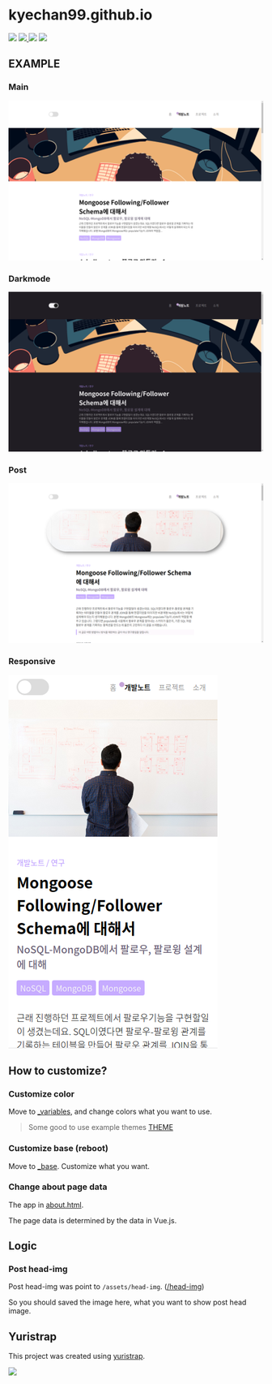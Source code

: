 #  kyechan99.github.io

![](/assets/favicon.ico)  <a href="https://github.com/kyechan99/kyechan99.github.io/labels/theme/">
 	<img src="https://img.shields.io/badge/ISSUE-THEME-%239dd665?style=for-the-badge"/>
 </a>
 <img src="https://img.shields.io/github/license/kyechan99/kyechan99.github.io?style=for-the-badge"/>
 <a href="https://kyechan99.github.io/">
 	<img src="https://img.shields.io/badge/BLOG-SITE-%235f5fff?style=for-the-badge"/>
 </a>
 
## EXAMPLE
### Main
![1](README/1.png)

### Darkmode
![2](README/2.png)

### Post
![4](README/4.png)

### Responsive
![3](README/3.png)

## How to customize?
### Customize color
Move to [_variables](https://github.com/kyechan99/kyechan99.github.io/blob/master/_sass/jebl/_variables.scss), and change colors what you want to use.

> Some good to use example themes [THEME](https://github.com/kyechan99/kyechan99.github.io/labels/theme/)

### Customize base (reboot)
Move to [_base](https://github.com/kyechan99/kyechan99.github.io/blob/master/_sass/jebl/_base.scss). Customize what you want. 

### Change about page data
The app in [about.html](https://github.com/kyechan99/kyechan99.github.io/blob/master/_layouts/about.html).

The page data is determined by the data in Vue.js.

## Logic
### Post head-img
Post head-img was point to `/assets/head-img`. ([/head-img](https://github.com/kyechan99/kyechan99.github.io/tree/master/assets/img/head-img))

So you should saved the image here, what you want to show post head image.

## Yuristrap
This project was created using [yuristrap](https://github.com/yuristrap/yuristrap).

<a href="https://github.com/yuristrap/yuristrap"><img src="https://avatars1.githubusercontent.com/u/68942934?s=200&v=4" width='100'/></a>